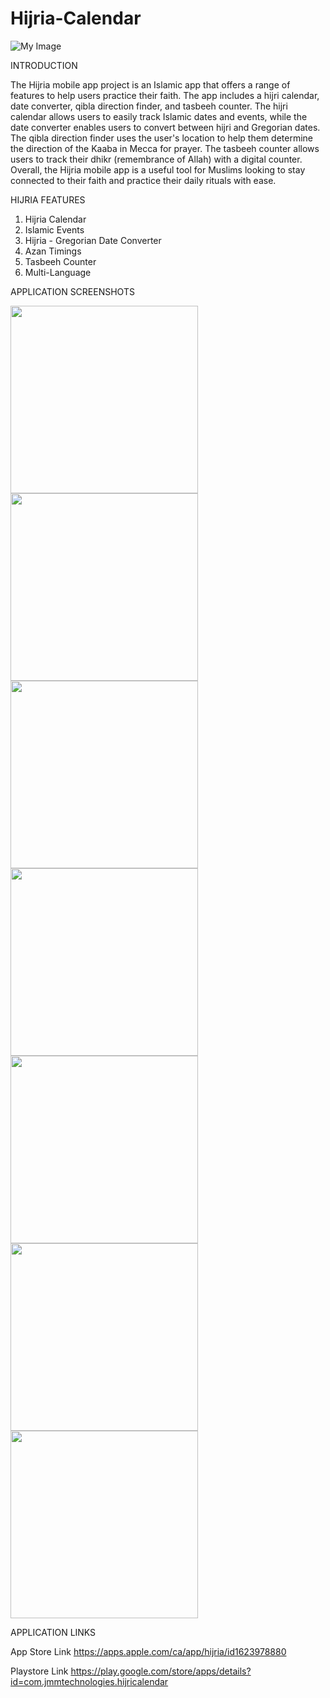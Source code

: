 # Hijria-Calendar
![My Image](Hijria.jpg)

INTRODUCTION

The Hijria mobile app project is an Islamic app that offers a range of features to help users practice their faith. The app includes a hijri calendar, date converter, qibla direction finder, and tasbeeh counter. The hijri calendar allows users to easily track Islamic dates and events, while the date converter enables users to convert between hijri and Gregorian dates. The qibla direction finder uses the user's location to help them determine the direction of the Kaaba in Mecca for prayer. The tasbeeh counter allows users to track their dhikr (remembrance of Allah) with a digital counter. Overall, the Hijria mobile app is a useful tool for Muslims looking to stay connected to their faith and practice their daily rituals with ease.

HIJRIA FEATURES
1. Hijria Calendar
2. Islamic Events
3. Hijria - Gregorian Date Converter
4. Azan Timings
5. Tasbeeh Counter
6. Multi-Language

APPLICATION SCREENSHOTS

<img src = "Screenshot_20230412-114256.jpg" width ="300" /> <img src = "Screenshot_20230412-114304.jpg" width ="300" /> <img src = "Screenshot_20230412-114319.jpg" width ="300" /> <img src = "Screenshot_20230412-114328.jpg" width ="300" /> <img src = "Screenshot_20230412-114332.jpg" width ="300" /> <img src = "Screenshot_20230412-114340.jpg" width ="300" /> <img src = "Screenshot_20230412-114450.jpg" width ="300" /> 

APPLICATION LINKS

App Store Link
https://apps.apple.com/ca/app/hijria/id1623978880

Playstore Link
https://play.google.com/store/apps/details?id=com.jmmtechnologies.hijricalendar

